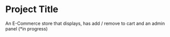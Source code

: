 
# Project Title

An E-Commerce store that displays, has add / remove to cart and an admin panel (*in progress)
